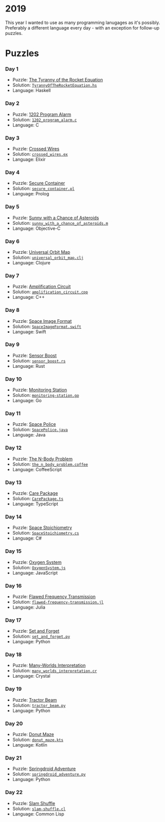 # 2019
This year I wanted to use as many programming lanugages as it's possibly.
Preferably a different language every day - with an exception for follow-up puzzles.

# Puzzles

### Day 1
* Puzzle: [The Tyranny of the Rocket Equation](https://adventofcode.com/2019/day/1)
* Solution: [`TyrannyOfTheRocketEquation.hs`](day-01/TyrannyOfTheRocketEquation.hs)
* Language: Haskell

### Day 2
* Puzzle: [1202 Program Alarm](https://adventofcode.com/2019/day/2)
* Solution: [`1202_program_alarm.c`](day-02/1202_program_alarm.c)
* Language: C

### Day 3
* Puzzle: [Crossed Wires](https://adventofcode.com/2019/day/3)
* Solution: [`crossed_wires.ex`](day-03/crossed_wires.ex)
* Language: Elixir

### Day 4
* Puzzle: [Secure Container](https://adventofcode.com/2019/day/4)
* Solution: [`secure_container.pl`](day-04/secure_container.pl)
* Language: Prolog

### Day 5
* Puzzle: [Sunny with a Chance of Asteroids](https://adventofcode.com/2019/day/5)
* Solution: [`sunny_with_a_chance_of_asteroids.m`](day-05/sunny_with_a_chance_of_asteroids.m)
* Language: Objective-C

### Day 6
* Puzzle: [Universal Orbit Map](https://adventofcode.com/2019/day/6)
* Solution: [`universal_orbit_map.clj`](day-06/universal_orbit_map.clj)
* Language: Clojure

### Day 7
* Puzzle: [Amplification Circuit](https://adventofcode.com/2019/day/7)
* Solution: [`amplification_circuit.cpp`](day-07/amplification_circuit.cpp)
* Language: C++

### Day 8
* Puzzle: [Space Image Format](https://adventofcode.com/2019/day/8)
* Solution: [`SpaceImageFormat.swift`](day-08/SpaceImageFormat.swift)
* Language: Swift

### Day 9
* Puzzle: [Sensor Boost](https://adventofcode.com/2019/day/9)
* Solution: [`sensor_boost.rs`](day-09/sensor_boost.rs)
* Language: Rust

### Day 10
* Puzzle: [Monitoring Station](https://adventofcode.com/2019/day/10)
* Solution: [`monitoring-station.go`](day-10/monitoring-station.go)
* Language: Go

### Day 11
* Puzzle: [Space Police](https://adventofcode.com/2019/day/11)
* Solution: [`SpacePolice.java`](day-11/SpacePolice.java)
* Language: Java

### Day 12
* Puzzle: [The N-Body Problem](https://adventofcode.com/2019/day/12)
* Solution: [`the_n_body_problem.coffee`](day-12/the_n_body_problem.coffee)
* Language: CoffeeScript

### Day 13
* Puzzle: [Care Package](https://adventofcode.com/2019/day/13)
* Solution: [`CarePackage.ts`](day-13/CarePackage.ts)
* Language: TypeScript

### Day 14
* Puzzle: [Space Stoichiometry](https://adventofcode.com/2019/day/14)
* Solution: [`SpaceStoichiometry.cs`](day-14/SpaceStoichiometry.cs)
* Language: C#

### Day 15
* Puzzle: [Oxygen System](https://adventofcode.com/2019/day/15)
* Solution: [`OxygenSystem.js`](day-15/OxygenSystem.js)
* Language: JavaScript

### Day 16
* Puzzle: [Flawed Frequency Transmission](https://adventofcode.com/2019/day/16)
* Solution: [`flawed-frequency-transmission.jl`](day-16/flawed-frequency-transmission.jl)
* Language: Julia

### Day 17
* Puzzle: [Set and Forget](https://adventofcode.com/2019/day/17)
* Solution: [`set_and_forget.py`](day-17/set_and_forget.py)
* Language: Python

### Day 18
* Puzzle: [Many-Worlds Interpretation](https://adventofcode.com/2019/day/18)
* Solution: [`many_worlds_interpretation.cr`](day-18/many_worlds_interpretation.cr)
* Language: Crystal

### Day 19
* Puzzle: [Tractor Beam](https://adventofcode.com/2019/day/19)
* Solution: [`tractor_beam.py`](day-19/tractor_beam.py)
* Language: Python

### Day 20
* Puzzle: [Donut Maze](https://adventofcode.com/2019/day/20)
* Solution: [`donut_maze.kts`](day-20/donut_maze.kts)
* Language: Kotlin

### Day 21
* Puzzle: [Springdroid Adventure](https://adventofcode.com/2019/day/21)
* Solution: [`springdroid_adventure.py`](day-21/springdroid_adventure.py)
* Language: Python

### Day 22
* Puzzle: [Slam Shuffle](https://adventofcode.com/2019/day/22)
* Solution: [`slam-shuffle.cl`](day-22/slam-shuffle.cl)
* Language: Common Lisp
